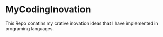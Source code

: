 # MyCodingInovation
This Repo conatins my crative inovation ideas that I have implemented in programing languages.
